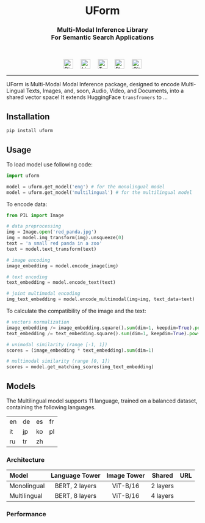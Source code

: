 <h1 align="center">UForm</h1>
<h3 align="center">
Multi-Modal Inference Library<br/>
For Semantic Search Applications<br/>
</h3>
<br/>

<p align="center">
<a href="https://discord.gg/jsMURnSFM2"><img height="25" src="https://github.com/unum-cloud/ukv/raw/main/assets/icons/discord.svg" alt="Discord"></a>
&nbsp;&nbsp;&nbsp;
<a href="https://www.linkedin.com/company/unum-cloud/"><img height="25" src="https://github.com/unum-cloud/ukv/raw/main/assets/icons/linkedin.svg" alt="LinkedIn"></a>
&nbsp;&nbsp;&nbsp;
<a href="https://twitter.com/unum_cloud"><img height="25" src="https://github.com/unum-cloud/ukv/raw/main/assets/icons/twitter.svg" alt="Twitter"></a>
&nbsp;&nbsp;&nbsp;
<a href="https://unum.cloud/post"><img height="25" src="https://github.com/unum-cloud/ukv/raw/main/assets/icons/blog.svg" alt="Blog"></a>
&nbsp;&nbsp;&nbsp;
<a href="https://github.com/unum-cloud/uform"><img height="25" src="https://github.com/unum-cloud/ukv/raw/main/assets/icons/github.svg" alt="GitHub"></a>
</p>

---

UForm is Multi-Modal Modal Inference package, designed to encode Multi-Lingual Texts, Images, and, soon, Audio, Video, and Documents, into a shared vector space!
It extends HuggingFace `transfromers` to ...

## Installation

```bash
pip install uform
```

## Usage

To load model use following code:

```python
import uform

model = uform.get_model('eng') # for the monolingual model
model = uform.get_model('multilingual') # for the multilingual model
```

To encode data:

```python
from PIL import Image

# data preprocessing
img = Image.open('red_panda.jpg')
img = model.img_transform(img).unsqueeze(0)
text = 'a small red panda in a zoo'
text = model.text_transform(text)

# image encoding
image_embedding = model.encode_image(img)

# text encoding
text_embedding = model.encode_text(text)

# joint multimodal encoding
img_text_embedding = model.encode_multimodal(img=img, text_data=text)
```

To calculate the compatibility of the image and the text:

```python
# vectors normalization
image_embedding /= image_embedding.square().sum(dim=1, keepdim=True).pow(0.5)
text_embedding /= text_embedding.square().sum(dim=1, keepdim=True).pow(0.5)

# unimodal similarity (range [-1, 1])
scores = (image_embedding * text_embedding).sum(dim=1)

# multimodal similarity (range [0, 1])
scores = model.get_matching_scores(img_text_embedding)
```

## Models

The Multilingual model supports 11 language, trained on a balanced dataset, containing the following languages.

|      |      |      |      |
| :--- | :--- | :--- | :--- |
| en   | de   | es   | fr   |
| it   | jp   | ko   | pl   |
| ru   | tr   | zh   |      |

### Architecture

| Model        | Language Tower | Image Tower |  Shared  |  URL |
| :----------- | :------------: | :---------: | :------: | ---: |
| Monolingual  | BERT, 2 layers |  ViT-B/16   | 2 layers |      |
| Multilingual | BERT, 8 layers |  ViT-B/16   | 4 layers |      |

### Performance

